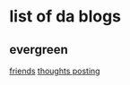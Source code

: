 # list of da blogs


## evergreen
[friends](../blog/friends.html)
[thoughts posting](../blog/thought.html)



